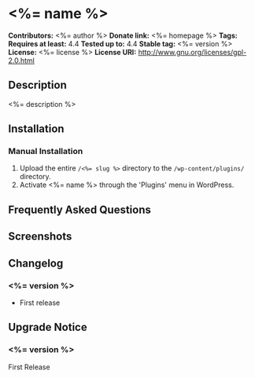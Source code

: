# <%= name %> #
**Contributors:**      <%= author %>
**Donate link:**       <%= homepage %>
**Tags:**
**Requires at least:** 4.4
**Tested up to:**      4.4
**Stable tag:**        <%= version %>
**License:**           <%= license %>
**License URI:**       http://www.gnu.org/licenses/gpl-2.0.html

## Description ##

<%= description %>

## Installation ##

### Manual Installation ###

1. Upload the entire `/<%= slug %>` directory to the `/wp-content/plugins/` directory.
2. Activate <%= name %> through the 'Plugins' menu in WordPress.

## Frequently Asked Questions ##


## Screenshots ##


## Changelog ##

### <%= version %> ###
* First release

## Upgrade Notice ##

### <%= version %> ###
First Release
